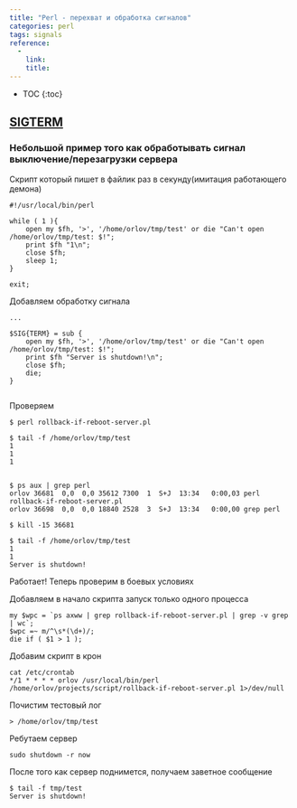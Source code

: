 ```yaml
---
title: "Perl - перехват и обработка сигналов"
categories: perl 
tags: signals
reference:
  -
    link:
    title:
---
```


* TOC 
{:toc}

<h2><a href="#SIGTERM">SIGTERM</a></h2>

### Небольшой пример того как обработывать сигнал выключение/перезагрузки сервера

Скрипт который пишет в файлик раз в секунду(имитация работающего демона)
<pre><code class="perl">#!/usr/local/bin/perl

while ( 1 ){
    open my $fh, '>', '/home/orlov/tmp/test' or die "Can't open /home/orlov/tmp/test: $!";
    print $fh "1\n";
    close $fh;
    sleep 1;
}

exit;
</code></pre>

Добавляем обработку сигнала

<pre><code class="perl">...

$SIG{TERM} = sub {
    open my $fh, '>', '/home/orlov/tmp/test' or die "Can't open /home/orlov/tmp/test: $!";
    print $fh "Server is shutdown!\n";
    close $fh;
    die;
}

</code></pre>

Проверяем
<pre><code class="perl">$ perl rollback-if-reboot-server.pl
</code></pre>

<pre><code class="perl">$ tail -f /home/orlov/tmp/test
1
1
1

</code></pre>

<pre><code class="perl">$ ps aux | grep perl
orlov 36681  0,0  0,0 35612 7300  1  S+J  13:34   0:00,03 perl rollback-if-reboot-server.pl
orlov 36698  0,0  0,0 18840 2528  3  S+J  13:34   0:00,00 grep perl
</code></pre>

<pre><code class="perl">$ kill -15 36681
</code></pre>

<pre><code class="perl">$ tail -f /home/orlov/tmp/test
1
1
Server is shutdown!
</code></pre>

Работает! Теперь проверим в боевых условиях

Добавляем в начало скрипта запуск только одного процесса
<pre><code class="perl">my $wpc = `ps axww | grep rollback-if-reboot-server.pl | grep -v grep | wc`;
$wpc =~ m/^\s*(\d+)/;
die if ( $1 > 1 );
</code></pre>

Добавим скрипт в крон

<pre><code class="perl">cat /etc/crontab
*/1 * * * * orlov /usr/local/bin/perl /home/orlov/projects/script/rollback-if-reboot-server.pl 1>/dev/null
</code></pre>

Почистим тестовый лог
<pre><code class="perl">> /home/orlov/tmp/test
</code></pre>

Ребутаем сервер
<pre><code class="perl">sudo shutdown -r now
</code></pre>

После того как сервер поднимется, получаем заветное сообщение
<pre><code class="perl">$ tail -f tmp/test
Server is shutdown!
</code></pre>